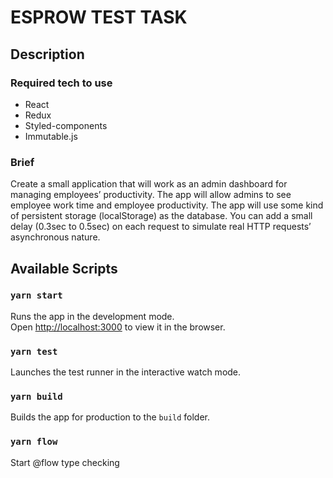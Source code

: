 
# ESPROW TEST TASK

## Description

### Required tech to use

* React
* Redux
* Styled-components
* Immutable.js

### Brief

Create a small application that will work as an admin dashboard for managing
employees’ productivity. The app will allow admins to see employee work time and
employee productivity.
The app will use some kind of persistent storage (localStorage) as the database.
You can add a small delay (0.3sec to 0.5sec) on each request to simulate real HTTP
requests’ asynchronous nature.

## Available Scripts

### `yarn start`

Runs the app in the development mode.<br />
Open [http://localhost:3000](http://localhost:3000) to view it in the browser.

### `yarn test`

Launches the test runner in the interactive watch mode.<br />

### `yarn build`

Builds the app for production to the `build` folder.<br />

### `yarn flow`

Start @flow type checking
